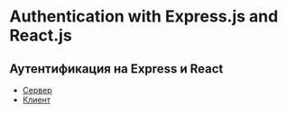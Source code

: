 # Authentication with Express.js and React.js
## Аутентификация на Express и React

* [Сервер](https://github.com/dmitryweiner/express-auth-example/tree/master/server)
* [Клиент](https://github.com/dmitryweiner/express-auth-example/tree/master/client)
